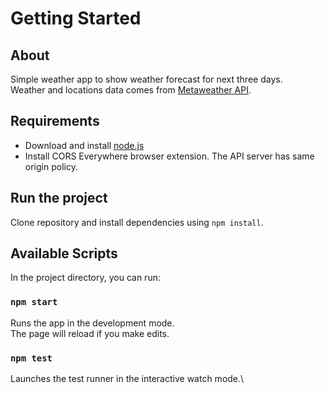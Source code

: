 # Getting Started 

## About

Simple weather app to show weather forecast for next three days.\
Weather and locations data comes from [Metaweather API](https://www.metaweather.com/api/).

## Requirements

 - Download and install [node.js](https://nodejs.org/en/download/)
 - Install CORS Everywhere browser extension. The API server has same origin policy.

## Run the project

Clone repository and install dependencies using `npm install`.

## Available Scripts

In the project directory, you can run:

### `npm start`

Runs the app in the development mode.\
The page will reload if you make edits.

### `npm test`

Launches the test runner in the interactive watch mode.\



